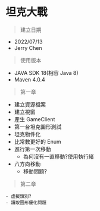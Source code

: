 # 坦克大戰

> 建立日期

- 2022/07/13
- Jerry Chen

> 使用版本

- JAVA SDK 18(相容 Java 8)
- Maven 4.0.4

> 第一章

- 建立資源檔案
- 建立視窗
- 產生 GameClient
- 第一台坦克圖形測試
- 坦克物件化
- 比常數更好的 Enum
- 進行第一次移動
  - 為何沒有一直移動?使用執行緒
- 八方向移動
  - 移動問題?

> 第二章

    - 虛擬類別?
    - 讀取圖形優化問題
